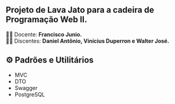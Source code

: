 ## Projeto de Lava Jato para a cadeira de Programação Web II.
👨‍🏫 Docente: **Francisco Junio.**<br>👨‍🎓 Discentes: **Daniel Antônio, Vinícius Duperron e Walter José.**

## ⚙ Padrões e Utilitários
- MVC
- DTO
- Swagger
- PostgreSQL
